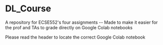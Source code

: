 # DL_Course
A repository for ECSE552's four assignments -- Made to make it easier for the prof and TAs to grade directly on Google Colab notebooks

Please read the header to locate the correct Google Colab notebook
